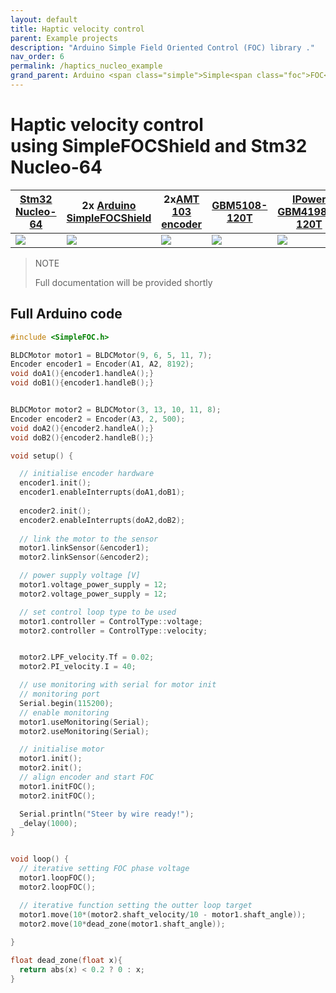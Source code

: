```yaml
---
layout: default
title: Haptic velocity control
parent: Example projects
description: "Arduino Simple Field Oriented Control (FOC) library ."
nav_order: 6
permalink: /haptics_nucleo_example
grand_parent: Arduino <span class="simple">Simple<span class="foc">FOC</span>library</span> 
---
```



# Haptic velocity control <br>using <span class="simple">Simple<span class="foc">FOC</span>Shield</span> and Stm32 Nucleo-64


[Stm32 Nucleo-64](https://www.mouser.fr/ProductDetail/STMicroelectronics/NUCLEO-F446RE?qs=%2Fha2pyFaduj0LE%252BzmDN2WNd7nDNNMR7%2Fr%2FThuKnpWrd0IvwHkOHrpg%3D%3D) | 2x [Arduino <span class="simple">Simple<span class="foc">FOC</span>Shield</span>](arduino_simplefoc_shield_showcase) | 2x[AMT 103 encoder](https://www.mouser.fr/ProductDetail/CUI-Devices/AMT103-V?qs=%2Fha2pyFaduiAsBlScvLoAWHUnKz39jAIpNPVt58AQ0PVb84dpbt53g%3D%3D) | [GBM5108-120T](https://www.onedrone.com/store/ipower-gbm5108-120t-gimbal-motor.html)  | [IPower GBM4198H-120T](https://www.ebay.com/itm/iPower-Gimbal-Brushless-Motor-GBM4108H-120T-for-5N-7N-GH2-ILDC-Aerial-photo-FPV/254541115855?hash=item3b43d531cf:g:q94AAOSwPcVVo571)
--- | --- | --- | --- | ---
<img src="extras/Images/nucleo.jpg" class="imgtable150"> |  <img src="extras/Images/shield_to_v13.jpg" class="imgtable150">  | <img src="extras/Images/enc1.png" class="imgtable150">  | <img src="extras/Images/bigger.jpg" class="imgtable150"> | <img src="extras/Images/mot.jpg" class="imgtable150"> 


<blockquote class="info"><p class="heading">NOTE</p>
Full documentation will be provided shortly
</blockquote>


## Full Arduino code

```cpp
#include <SimpleFOC.h>

BLDCMotor motor1 = BLDCMotor(9, 6, 5, 11, 7);
Encoder encoder1 = Encoder(A1, A2, 8192);
void doA1(){encoder1.handleA();}
void doB1(){encoder1.handleB();}


BLDCMotor motor2 = BLDCMotor(3, 13, 10, 11, 8);
Encoder encoder2 = Encoder(A3, 2, 500);
void doA2(){encoder2.handleA();}
void doB2(){encoder2.handleB();}

void setup() {

  // initialise encoder hardware
  encoder1.init();
  encoder1.enableInterrupts(doA1,doB1);
  
  encoder2.init();
  encoder2.enableInterrupts(doA2,doB2);
    
  // link the motor to the sensor
  motor1.linkSensor(&encoder1);
  motor2.linkSensor(&encoder2);

  // power supply voltage [V]
  motor1.voltage_power_supply = 12;
  motor2.voltage_power_supply = 12;

  // set control loop type to be used
  motor1.controller = ControlType::voltage;
  motor2.controller = ControlType::velocity;


  motor2.LPF_velocity.Tf = 0.02;
  motor2.PI_velocity.I = 40;

  // use monitoring with serial for motor init
  // monitoring port
  Serial.begin(115200);
  // enable monitoring
  motor1.useMonitoring(Serial);
  motor2.useMonitoring(Serial);

  // initialise motor
  motor1.init();
  motor2.init();
  // align encoder and start FOC
  motor1.initFOC();
  motor2.initFOC();

  Serial.println("Steer by wire ready!");
  _delay(1000);
}


void loop() {
  // iterative setting FOC phase voltage
  motor1.loopFOC();
  motor2.loopFOC();

  // iterative function setting the outter loop target
  motor1.move(10*(motor2.shaft_velocity/10 - motor1.shaft_angle));
  motor2.move(10*dead_zone(motor1.shaft_angle));
  
}

float dead_zone(float x){
  return abs(x) < 0.2 ? 0 : x;
}
```